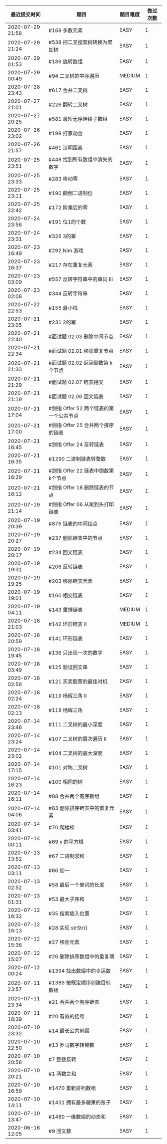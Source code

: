 | 最近提交时间 | 题目 | 题目难度 | 做过次数 |
| ---- | ---- | ---- | ---- |
|2020-07-29 21:58|#169 多数元素|EASY|1|
|2020-07-29 21:24|#538 把二叉搜索树转换为累加树|EASY|1|
|2020-07-29 01:53|#189 旋转数组|EASY|1|
|2020-07-29 00:49|#94 二叉树的中序遍历|MEDIUM|1|
|2020-07-28 23:43|#617 合并二叉树|EASY|1|
|2020-07-27 21:01|#226 翻转二叉树|EASY|1|
|2020-07-27 20:25|#581 最短无序连续子数组|EASY|1|
|2020-07-26 23:02|#198 打家劫舍|EASY|1|
|2020-07-26 21:57|#461 汉明距离|EASY|1|
|2020-07-25 23:51|#448 找到所有数组中消失的数字|EASY|1|
|2020-07-25 23:33|#283 移动零|EASY|1|
|2020-07-25 23:11|#190 颠倒二进制位|EASY|1|
|2020-07-25 22:42|#172 阶乘后的零|EASY|1|
|2020-07-24 23:58|#191 位1的个数|EASY|1|
|2020-07-24 23:31|#326 3的幂|EASY|1|
|2020-07-23 16:49|#292 Nim 游戏|EASY|1|
|2020-07-23 16:37|#217 存在重复元素|EASY|1|
|2020-07-23 03:09|#557 反转字符串中的单词 III|EASY|1|
|2020-07-23 02:08|#344 反转字符串|EASY|1|
|2020-07-22 22:53|#155 最小栈|EASY|1|
|2020-07-21 23:05|#231 2的幂|EASY|1|
|2020-07-21 22:40|#面试题 02.03 删除中间节点|EASY|1|
|2020-07-21 22:34|#面试题 02.01 移除重复节点|EASY|1|
|2020-07-21 21:33|#面试题 02.02 返回倒数第 k 个节点|EASY|1|
|2020-07-21 21:29|#面试题 02.07 链表相交|EASY|1|
|2020-07-21 21:19|#面试题 02.06 回文链表|EASY|1|
|2020-07-21 17:04|#剑指 Offer 52 两个链表的第一个公共节点|EASY|1|
|2020-07-21 17:00|#剑指 Offer 25 合并两个排序的链表|EASY|1|
|2020-07-21 16:45|#剑指 Offer 24 反转链表|EASY|1|
|2020-07-21 16:35|#1290 二进制链表转整数|EASY|1|
|2020-07-21 16:29|#剑指 Offer 22 链表中倒数第k个节点|EASY|1|
|2020-07-21 16:12|#剑指 Offer 18 删除链表的节点|EASY|1|
|2020-07-19 21:14|#剑指 Offer 06 从尾到头打印链表|EASY|1|
|2020-07-19 20:39|#876 链表的中间结点|EASY|1|
|2020-07-19 20:27|#237 删除链表中的节点|EASY|1|
|2020-07-19 20:17|#234 回文链表|EASY|1|
|2020-07-19 19:31|#206 反转链表|EASY|1|
|2020-07-19 19:25|#203 移除链表元素|EASY|1|
|2020-07-19 19:01|#160 相交链表|EASY|1|
|2020-07-19 04:11|#143 重排链表|MEDIUM|1|
|2020-07-18 21:03|#142 环形链表 II|MEDIUM|1|
|2020-07-18 20:59|#141 环形链表|EASY|1|
|2020-07-18 19:45|#136 只出现一次的数字|EASY|1|
|2020-07-18 03:49|#125 验证回文串|EASY|1|
|2020-07-18 02:56|#121 买卖股票的最佳时机|EASY|1|
|2020-07-18 02:24|#119 杨辉三角 II|EASY|1|
|2020-07-18 02:13|#118 杨辉三角|EASY|1|
|2020-07-14 23:46|#111 二叉树的最小深度|EASY|1|
|2020-07-14 23:24|#107 二叉树的层次遍历 II|EASY|1|
|2020-07-14 23:02|#104 二叉树的最大深度|EASY|1|
|2020-07-14 17:15|#101 对称二叉树|EASY|1|
|2020-07-14 16:23|#100 相同的树|EASY|1|
|2020-07-14 16:11|#88 合并两个有序数组|EASY|1|
|2020-07-14 04:06|#83 删除排序链表中的重复元素|EASY|1|
|2020-07-14 03:41|#70 爬楼梯|EASY|1|
|2020-07-14 00:11|#69 x 的平方根|EASY|1|
|2020-07-13 13:52|#67 二进制求和|EASY|1|
|2020-07-13 03:11|#66 加一|EASY|1|
|2020-07-13 02:52|#58 最后一个单词的长度|EASY|1|
|2020-07-13 01:31|#53 最大子序和|EASY|1|
|2020-07-12 16:32|#35 搜索插入位置|EASY|1|
|2020-07-12 16:13|#28 实现 strStr()|EASY|1|
|2020-07-12 15:36|#27 移除元素|EASY|1|
|2020-07-12 15:07|#26 删除排序数组中的重复项|EASY|1|
|2020-07-12 00:24|#1394 找出数组中的幸运数|EASY|1|
|2020-07-11 23:57|#1389 按既定顺序创建目标数组|EASY|1|
|2020-07-11 23:34|#21 合并两个有序链表|EASY|1|
|2020-07-11 18:39|#20 有效的括号|EASY|1|
|2020-07-10 23:32|#14 最长公共前缀|EASY|1|
|2020-07-10 22:50|#13 罗马数字转整数|EASY|1|
|2020-07-10 20:58|#7 整数反转|EASY|1|
|2020-07-10 20:21|#1 两数之和|EASY|1|
|2020-07-10 16:59|#1470 重新排列数组|EASY|1|
|2020-07-10 14:11|#1431 拥有最多糖果的孩子|EASY|1|
|2020-07-10 13:47|#1480 一维数组的动态和|EASY|1|
|2020-06-16 12:05|#9 回文数|EASY|1|
